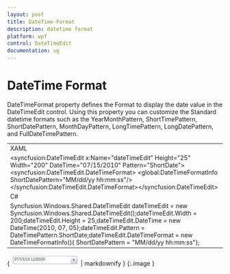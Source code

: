 ```yaml
---
layout: post
title: DateTime-Format
description: datetime format
platform: wpf
control: DateTimeEdit
documentation: ug
---
```


# DateTime Format

DateTimeFormat property defines the Format to display the date value in the DateTimeEdit control. Using this property you can customize the Standard datetime formats such as the YearMonthPattern, ShortTimePattern, ShortDatePattern, MonthDayPattern, LongTimePattern, LongDatePattern, and FullDateTimePattern. 



<table>
<tr>
<td>
XAML</td></tr>
<tr>
<td>
&lt;syncfusion:DateTimeEdit x:Name="dateTimeEdit" Height="25" Width="200" DateTime="07/15/2010" Pattern="ShortDate"&gt;    &lt;syncfusion:DateTimeEdit.DateTimeFormat&gt;        &lt;global:DateTimeFormatInfo ShortDatePattern="MM/dd/yy hh:mm:ss"/&gt;    &lt;/syncfusion:DateTimeEdit.DateTimeFormat&gt;&lt;/syncfusion:DateTimeEdit&gt;</td></tr>
<tr>
<td>
C#</td></tr>
<tr>
<td>
Syncfusion.Windows.Shared.DateTimeEdit dateTimeEdit = new Syncfusion.Windows.Shared.DateTimeEdit();dateTimeEdit.Width = 200;dateTimeEdit.Height = 25;dateTimeEdit.DateTime = new DateTime(2010, 07, 05);dateTimeEdit.Pattern = DateTimePattern.ShortDate;dateTimeEdit.DateTimeFormat = new DateTimeFormatInfo(){    ShortDatePattern = "MM/dd/yy hh:mm:ss"};</td></tr>
</table>




{ ![](DateTime-Format_images/DateTime-Format_img1.png) | markdownify }
{:.image }


